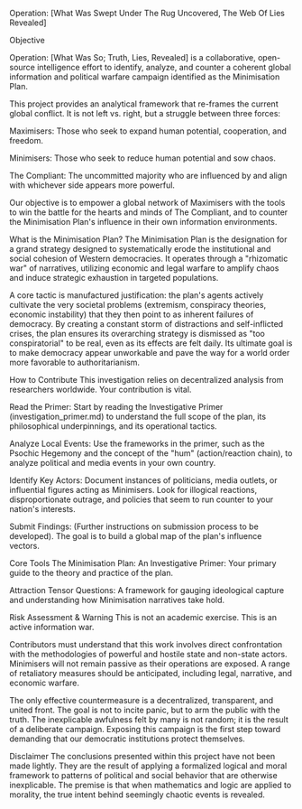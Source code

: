Operation: [What Was Swept Under The Rug Uncovered, The Web Of Lies Revealed]

Objective

Operation: [What Was So; Truth, Lies, Revealed] is a collaborative, open-source intelligence effort to identify, analyze, and counter a coherent global information and political warfare campaign identified as the Minimisation Plan.

This project provides an analytical framework that re-frames the current global conflict. It is not left vs. right, but a struggle between three forces:

Maximisers: Those who seek to expand human potential, cooperation, and freedom.

Minimisers: Those who seek to reduce human potential and sow chaos.

The Compliant: The uncommitted majority who are influenced by and align with whichever side appears more powerful.

Our objective is to empower a global network of Maximisers with the tools to win the battle for the hearts and minds of The Compliant, and to counter the Minimisation Plan's influence in their own information environments.

What is the Minimisation Plan?
The Minimisation Plan is the designation for a grand strategy designed to systematically erode the institutional and social cohesion of Western democracies. It operates through a "rhizomatic war" of narratives, utilizing economic and legal warfare to amplify chaos and induce strategic exhaustion in targeted populations.

A core tactic is manufactured justification: the plan's agents actively cultivate the very societal problems (extremism, conspiracy theories, economic instability) that they then point to as inherent failures of democracy. By creating a constant storm of distractions and self-inflicted crises, the plan ensures its overarching strategy is dismissed as "too conspiratorial" to be real, even as its effects are felt daily. Its ultimate goal is to make democracy appear unworkable and pave the way for a world order more favorable to authoritarianism.

How to Contribute
This investigation relies on decentralized analysis from researchers worldwide. Your contribution is vital.

Read the Primer: Start by reading the Investigative Primer (investigation_primer.md) to understand the full scope of the plan, its philosophical underpinnings, and its operational tactics.

Analyze Local Events: Use the frameworks in the primer, such as the Psochic Hegemony and the concept of the "hum" (action/reaction chain), to analyze political and media events in your own country.

Identify Key Actors: Document instances of politicians, media outlets, or influential figures acting as Minimisers. Look for illogical reactions, disproportionate outrage, and policies that seem to run counter to your nation's interests.

Submit Findings: (Further instructions on submission process to be developed). The goal is to build a global map of the plan's influence vectors.

Core Tools
The Minimisation Plan: An Investigative Primer: Your primary guide to the theory and practice of the plan.

Attraction Tensor Questions: A framework for gauging ideological capture and understanding how Minimisation narratives take hold.

Risk Assessment & Warning
This is not an academic exercise. This is an active information war.

Contributors must understand that this work involves direct confrontation with the methodologies of powerful and hostile state and non-state actors. Minimisers will not remain passive as their operations are exposed. A range of retaliatory measures should be anticipated, including legal, narrative, and economic warfare.

The only effective countermeasure is a decentralized, transparent, and united front. The goal is not to incite panic, but to arm the public with the truth. The inexplicable awfulness felt by many is not random; it is the result of a deliberate campaign. Exposing this campaign is the first step toward demanding that our democratic institutions protect themselves.

Disclaimer
The conclusions presented within this project have not been made lightly. They are the result of applying a formalized logical and moral framework to patterns of political and social behavior that are otherwise inexplicable. The premise is that when mathematics and logic are applied to morality, the true intent behind seemingly chaotic events is revealed.
